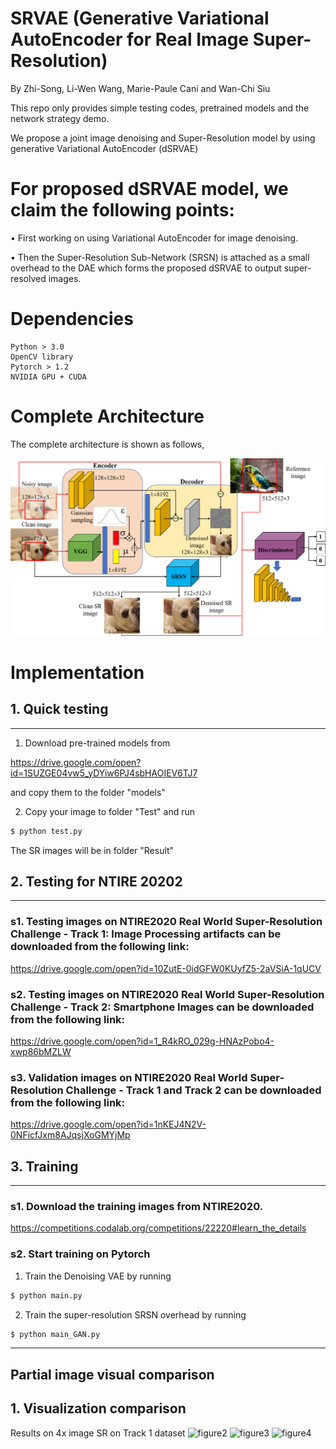 # SRVAE (Generative Variational AutoEncoder for Real Image Super-Resolution)

By Zhi-Song, Li-Wen Wang, Marie-Paule Cani and Wan-Chi Siu

This repo only provides simple testing codes, pretrained models and the network strategy demo.

We propose a joint image denoising and Super-Resolution model by using generative Variational AutoEncoder (dSRVAE)

# For proposed dSRVAE model, we claim the following points:

• First working on using Variational AutoEncoder for image denoising.

• Then the Super-Resolution Sub-Network (SRSN) is attached as a small overhead to the DAE which forms the proposed dSRVAE to output super-resolved images.

# Dependencies
    Python > 3.0
    OpenCV library
    Pytorch > 1.2 
    NVIDIA GPU + CUDA

# Complete Architecture
The complete architecture is shown as follows,

![network](/figure/figure1.png)

# Implementation
## 1. Quick testing
---------------------------------------
1. Download pre-trained models from

https://drive.google.com/open?id=1SUZGE04vw5_yDYiw6PJ4sbHAOIEV6TJ7

and copy them to the folder "models"

2. Copy your image to folder "Test" and run 
```sh
$ python test.py
```
The SR images will be in folder "Result"

## 2. Testing for NTIRE 20202
---------------------------------------

### s1. Testing images on NTIRE2020 Real World Super-Resolution Challenge - Track 1: Image Processing artifacts can be downloaded from the following link:

https://drive.google.com/open?id=10ZutE-0idGFW0KUyfZ5-2aVSiA-1qUCV

### s2. Testing images on NTIRE2020 Real World Super-Resolution Challenge - Track 2: Smartphone Images can be downloaded from the following link:

https://drive.google.com/open?id=1_R4kRO_029g-HNAzPobo4-xwp86bMZLW

### s3. Validation images on NTIRE2020 Real World Super-Resolution Challenge - Track 1 and Track 2 can be downloaded from the following link:

https://drive.google.com/open?id=1nKEJ4N2V-0NFicfJxm8AJqsjXoGMYjMp

## 3. Training
---------------------------
### s1. Download the training images from NTIRE2020.
    
https://competitions.codalab.org/competitions/22220#learn_the_details

   
### s2. Start training on Pytorch
1. Train the Denoising VAE by running
```sh
$ python main.py
```
2. Train the super-resolution SRSN overhead by running
```sh
$ python main_GAN.py
```
---------------------------

## Partial image visual comparison

## 1. Visualization comparison
Results on 4x image SR on Track 1 dataset
![figure2](/figure/figreu2.png)
![figure3](/figure/figreu3.png)
![figure4](/figure/figreu4.png)
